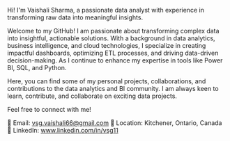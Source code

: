 
Hi! I'm Vaishali Sharma, a passionate data analyst with experience in transforming raw data into meaningful insights. 

Welcome to my GitHub! I am passionate about transforming complex data into insightful, actionable solutions. With a background in data analytics, business intelligence, and cloud technologies, I specialize in creating impactful dashboards, optimizing ETL processes, and driving data-driven decision-making. As I continue to enhance my expertise in tools like Power BI, SQL, and Python. 

Here, you can find some of my personal projects, collaborations, and contributions to the data analytics and BI community. I am always keen to learn, contribute, and collaborate on exciting data projects.

Feel free to connect with me!

📧 Email: vsg.vaishali66@gmail.com
📍 Location: Kitchener, Ontario, Canada
💼 LinkedIn: www.linkedin.com/in/vsg11


<!---
vs1211/vs1211 is a ✨ special ✨ repository because its `README.md` (this file) appears on your GitHub profile.
You can click the Preview link to take a look at your changes.
--->
